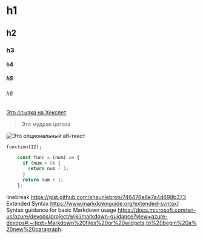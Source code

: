 # h1
## h2
### h3
#### h4
##### h5
###### h6

[Это ссылка на Хекслет](https://hexlet.io)

> Это мудрая цитата
 
![Это опциональный alt-текст](/assets/images/markdown/markdown.png)

`function(12);`

```javascript
    const func = (num) => {
      if (num > 0) {
        return num - 1;
      }
      return num + 1;
    };
```
linebreak
https://gist.github.com/shaunlebron/746476e6e7a4d698b373
Extended Syntax
https://www.markdownguide.org/extended-syntax/
Syntax guidance for basic Markdown usage
https://docs.microsoft.com/en-us/azure/devops/project/wiki/markdown-guidance?view=azure-devops#:~:text=Markdown%20files%20or%20widgets,to%20begin%20a%20new%20paragraph.